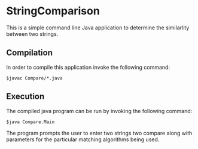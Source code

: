 # StringComparison
This is a simple command line Java application to determine the similarlity between two strings.

## Compilation
In order to compile this application invoke the following command:

	$javac Compare/*.java

## Execution
The compiled java program can be run by invoking the following command:

	$java Compare.Main

The program prompts the user to enter two strings two compare along with parameters for the particular matching algorithms being used.
